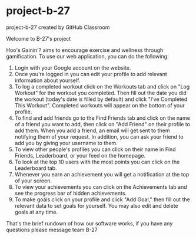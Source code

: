 # project-b-27
project-b-27 created by GitHub Classroom

Welcome to B-27's project

Hoo's Gainin'? aims to encourage exercise and wellness through gamification.
To use our web application, you can do the following:
1) Login with your Google account on the website.
2) Once you're logged in you can edit your profile to add relevant information about yourself.
3) To log a completed workout click on the Workouts tab and click on "Log Workout" for the workout you completed. Then fill out the date you did the workout (today's date is filled by default) and click "I've Completed This Workout". 
Completed workouts will appear on the bottom of your profile.
4) To find and add friends go to the Find Friends tab and click on the name of a friend you want to add, then click on "Add Friend" on their profile to add them. When you add a friend, an email will get sent to them notifying them of your request. In addition, you can ask your friend to add you by giving your username to them.
5) To view other people's profiles you can click on their name in Find Friends, Leaderboard, or your feed on the homepage.
6) To look at the top 10 users with the most points you can click on the Leaderboard tab.
7) Whenever you earn an achievement you will get a notification at the top of your screen.
8) To view your achievements you can click on the Achievements tab and see the progress bar of hidden achievements.
9) To make goals click on your profile and click "Add Goal," then fill out the relevant data to set goals for yourself. You may also edit and delete goals at any time.

That's the brief rundown of how our software works, if you have any questions please message team B-27
